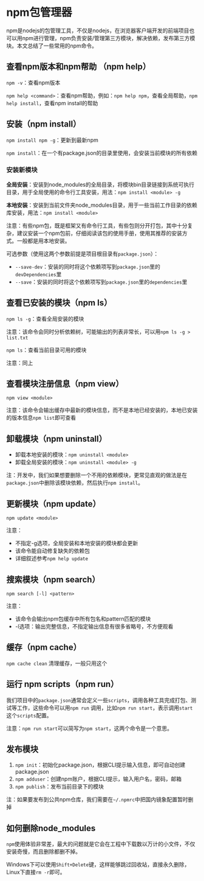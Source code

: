 # npm包管理器

npm是nodejs的包管理工具，不仅是nodejs，在浏览器客户端开发的前端项目也可以用npm进行管理，npm负责安装/管理第三方模块，解决依赖，发布第三方模块。本文总结了一些常用的npm命令。

## 查看npm版本和npm帮助 （npm help）

`npm -v`：查看npm版本

`npm help <command>`：查看npm帮助，例如：`npm help npm`，查看全局帮助，`npm help install`，查看npm install的帮助

## 安装（npm install）

`npm install npm -g`：更新到最新npm

`npm install`：在一个有package.json的目录里使用，会安装当前模块的所有依赖

### 安装新模块

**全局安装**：安装到node_modules的全局目录，将模块bin目录链接到系统可执行目录，用于全局使用的命令行工具安装，用法：`npm install <module> -g`

**本地安装**：安装到当前文件夹node_modules目录，用于一些当前工作目录的依赖库安装，用法：`npm install <module>`

注意：有些npm包，既是框架又有命令行工具，有些包则分开打包，其中十分复杂，建议安装一个npm包前，仔细阅读该包的使用手册，使用其推荐的安装方式。一般都是用本地安装。

可选参数（使用这两个参数前提是项目根目录有`package.json`）：

* `--save-dev`：安装的同时将这个依赖项写到`package.json`里的`devDependencies`里
* `--save`：安装的同时将这个依赖项写到`package.json`里的`dependencies`里

## 查看已安装的模块（npm ls）

`npm ls -g`：查看全局安装的模块

注意：该命令会同时分析依赖树，可能输出的列表非常长，可以用`npm ls -g > list.txt`

`npm ls`：查看当前目录可用的模块

注意：同上

## 查看模块注册信息（npm view）

`npm view <module>`

注意：该命令会输出缓存中最新的模块信息，而不是本地已经安装的，本地已安装的版本信息`npm list`即可查看

## 卸载模块（npm uninstall）

* 卸载本地安装的模块：`npm uninstall <module>`
* 卸载全局安装的模块：`npm uninstall <module> -g`

注：开发中，我们如果想要删除一个不用的依赖模块，更常见直观的做法是在`package.json`中删除该模块依赖，然后执行`npm install`。

## 更新模块（npm update）

`npm update <module>`

注意：

* 不指定-g选项，全局安装和本地安装的模块都会更新
* 该命令能自动修复缺失的依赖包
* 详细叙述参考`npm help update`

## 搜索模块（npm search）

`npm search [-l] <pattern>`

注意：

* 该命令会输出npm包缓存中所有包名和pattern匹配的模块
* -l选项：输出完整信息，不指定输出信息有很多省略号，不方便观看

## 缓存（npm cache）

`npm cache clean` 清理缓存，一般只用这个

## 运行 npm scripts（npm run）

我们项目中的`package.json`通常会定义一些`scripts`，调用各种工具完成打包、测试等工作，这些命令可以用`npm run` 调用，比如`npm run start`，表示调用`start`这个`scripts`配置。

注意：`npm run start`可以简写为`npm start`，这两个命令是一个意思。

## 发布模块

1. `npm init`：初始化package.json，根据CLI提示输入信息，即可自动创建package.json
2. `npm adduser`：创建npm账户，根据CLI提示，输入用户名，密码，邮箱
3. `npm publish`：发布当前目录下的模块

注：如果要发布到公共npm仓库，我们需要在`~/.npmrc`中把国内镜象配置暂时删掉

## 如何删除node_modules

`npm`使用体验非常差，最大的问题就是它会在工程中下载数以万计的小文件，不仅安装奇慢，而且删除都删不掉。

Windows下可以使用`Shift+Delete`键，这样能够跳过回收站，直接永久删除，Linux下直接`rm -r`即可。
